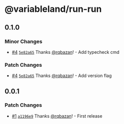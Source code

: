 # @variableland/run-run

## 0.1.0

### Minor Changes

- [#4](https://github.com/variableland/run-run/pull/4) [`5e82a65`](https://github.com/variableland/run-run/commit/5e82a652a297e10f87ece193351be18ac6aa2759) Thanks [@rqbazan](https://github.com/rqbazan)! - Add typecheck cmd

### Patch Changes

- [#4](https://github.com/variableland/run-run/pull/4) [`5e82a65`](https://github.com/variableland/run-run/commit/5e82a652a297e10f87ece193351be18ac6aa2759) Thanks [@rqbazan](https://github.com/rqbazan)! - Add version flag

## 0.0.1

### Patch Changes

- [#1](https://github.com/variableland/run-run/pull/1) [`a1196e9`](https://github.com/variableland/run-run/commit/a1196e9644c32ddedf6a2e660553726ad13c68c4) Thanks [@rqbazan](https://github.com/rqbazan)! - First release
